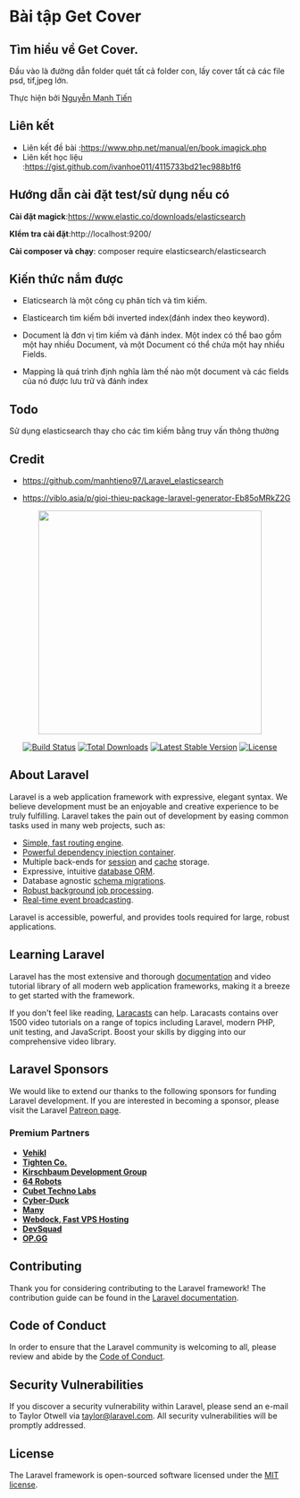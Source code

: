 # Bài tập Get Cover

## Tìm hiểu về Get Cover.

 Đầu vào là đường dẫn folder quét tất cả folder con, lấy cover tất cả các file psd, tif,jpeg lớn.

Thực hiện bởi [Nguyễn Mạnh Tiến](https://github.com/manhtieno97)

## Liên kết

- Liên kết đề bài :https://www.php.net/manual/en/book.imagick.php
- Liên kết học liệu :https://gist.github.com/ivanhoe011/4115733bd21ec988b1f6

## Hướng dẫn cài đặt test/sử dụng nếu có

**Cài đặt magick**:https://www.elastic.co/downloads/elasticsearch

**KIểm tra cài đặt**:http://localhost:9200/

**Cài composer và chạy**: composer require elasticsearch/elasticsearch

## Kiến thức nắm được

 - Elaticsearch là một công cụ phân tích và tìm kiếm.

 - Elasticearch tìm kiếm bởi inverted index(đánh index theo keyword).
 
 - Document là đơn vị tìm kiếm và đánh index. Một index có thể bao gồm một hay nhiều Document, và một Document có thể chứa một hay nhiều Fields.

 - Mapping là quá trình định nghĩa làm thế nào một document và các fields của nó được lưu trữ và đánh index


## Todo

Sử dụng elasticsearch thay cho các tìm kiếm bằng truy vấn thông thường

## Credit

- https://github.com/manhtieno97/Laravel_elasticsearch

- https://viblo.asia/p/gioi-thieu-package-laravel-generator-Eb85oMRkZ2G





<p align="center"><img src="https://res.cloudinary.com/dtfbvvkyp/image/upload/v1566331377/laravel-logolockup-cmyk-red.svg" width="400"></p>

<p align="center">
<a href="https://travis-ci.org/laravel/framework"><img src="https://travis-ci.org/laravel/framework.svg" alt="Build Status"></a>
<a href="https://packagist.org/packages/laravel/framework"><img src="https://poser.pugx.org/laravel/framework/d/total.svg" alt="Total Downloads"></a>
<a href="https://packagist.org/packages/laravel/framework"><img src="https://poser.pugx.org/laravel/framework/v/stable.svg" alt="Latest Stable Version"></a>
<a href="https://packagist.org/packages/laravel/framework"><img src="https://poser.pugx.org/laravel/framework/license.svg" alt="License"></a>
</p>

## About Laravel

Laravel is a web application framework with expressive, elegant syntax. We believe development must be an enjoyable and creative experience to be truly fulfilling. Laravel takes the pain out of development by easing common tasks used in many web projects, such as:

- [Simple, fast routing engine](https://laravel.com/docs/routing).
- [Powerful dependency injection container](https://laravel.com/docs/container).
- Multiple back-ends for [session](https://laravel.com/docs/session) and [cache](https://laravel.com/docs/cache) storage.
- Expressive, intuitive [database ORM](https://laravel.com/docs/eloquent).
- Database agnostic [schema migrations](https://laravel.com/docs/migrations).
- [Robust background job processing](https://laravel.com/docs/queues).
- [Real-time event broadcasting](https://laravel.com/docs/broadcasting).

Laravel is accessible, powerful, and provides tools required for large, robust applications.

## Learning Laravel

Laravel has the most extensive and thorough [documentation](https://laravel.com/docs) and video tutorial library of all modern web application frameworks, making it a breeze to get started with the framework.

If you don't feel like reading, [Laracasts](https://laracasts.com) can help. Laracasts contains over 1500 video tutorials on a range of topics including Laravel, modern PHP, unit testing, and JavaScript. Boost your skills by digging into our comprehensive video library.

## Laravel Sponsors

We would like to extend our thanks to the following sponsors for funding Laravel development. If you are interested in becoming a sponsor, please visit the Laravel [Patreon page](https://patreon.com/taylorotwell).

### Premium Partners

- **[Vehikl](https://vehikl.com/)**
- **[Tighten Co.](https://tighten.co)**
- **[Kirschbaum Development Group](https://kirschbaumdevelopment.com)**
- **[64 Robots](https://64robots.com)**
- **[Cubet Techno Labs](https://cubettech.com)**
- **[Cyber-Duck](https://cyber-duck.co.uk)**
- **[Many](https://www.many.co.uk)**
- **[Webdock, Fast VPS Hosting](https://www.webdock.io/en)**
- **[DevSquad](https://devsquad.com)**
- **[OP.GG](https://op.gg)**

## Contributing

Thank you for considering contributing to the Laravel framework! The contribution guide can be found in the [Laravel documentation](https://laravel.com/docs/contributions).

## Code of Conduct

In order to ensure that the Laravel community is welcoming to all, please review and abide by the [Code of Conduct](https://laravel.com/docs/contributions#code-of-conduct).

## Security Vulnerabilities

If you discover a security vulnerability within Laravel, please send an e-mail to Taylor Otwell via [taylor@laravel.com](mailto:taylor@laravel.com). All security vulnerabilities will be promptly addressed.

## License

The Laravel framework is open-sourced software licensed under the [MIT license](https://opensource.org/licenses/MIT).

